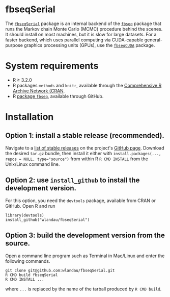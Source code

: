 # fbseqSerial

The [`fbseqSerial`](https://github.com/wlandau/fbseqSerial) package is an internal backend of the [`fbseq`](https://github.com/wlandau/fbseq) package that runs the Markov chain Monte Carlo (MCMC) procedure behind the scenes. It should install on most machines, but it is slow for large datasets. For a faster backend, which uses parallel computing via CUDA-capable general-purpose graphics processing units (GPUs), use the [`fbseqCUDA`](https://github.com/wlandau/fbseqCUDA) package.

# System requirements

- R $\ge$ 3.2.0
- R packages `methods` and `knitr`, available through the [Comprehensive R Archive Network (CRAN](https://cran.r-project.org/).
- R [package `fbseq`](https://github.com/wlandau/fbseq), available through GitHub.

# Installation

## Option 1: install a stable release (recommended).

Navigate to a [list of stable releases](https://github.com/wlandau/fbseqSerial/releases) on the project's [GitHub page](https://github.com/wlandau/fbseqSerial). Download the desired `tar.gz` bundle, then install it either with `install.packages(..., repos = NULL, type="source")` from within R  `R CMD INSTALL` from the Unix/Linux command line.

## Option 2: use `install_github` to install the development version.

For this option, you need the `devtools` package, available from CRAN or GitHub. Open R and run 

```{r, eval=F}
library(devtools)
install_github("wlandau/fbseqSerial")
```

## Option 3: build the development version from the source.

Open a command line program such as Terminal in Mac/Linux and enter the following commands.

```
git clone git@github.com:wlandau/fbseqSerial.git
R CMD build fbseqSerial
R CMD INSTALL ...
```

where `...` is replaced by the name of the tarball produced by `R CMD build`. 
